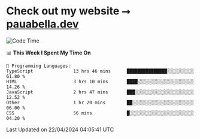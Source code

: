 # Check out my website ⭢ [pauabella.dev](https://pauabella.dev)

<!--START_SECTION:waka-->
![Code Time](http://img.shields.io/badge/Code%20Time-3%2C240%20hrs%2035%20mins-blue)

📊 **This Week I Spent My Time On** 

```text
💬 Programming Languages: 
TypeScript               13 hrs 46 mins      ███████████████░░░░░░░░░░   61.80 % 
HTML                     3 hrs 10 mins       ████░░░░░░░░░░░░░░░░░░░░░   14.26 % 
JavaScript               2 hrs 47 mins       ███░░░░░░░░░░░░░░░░░░░░░░   12.52 % 
Other                    1 hr 20 mins        ██░░░░░░░░░░░░░░░░░░░░░░░   06.00 % 
CSS                      56 mins             █░░░░░░░░░░░░░░░░░░░░░░░░   04.20 % 
```


 Last Updated on 22/04/2024 04:05:41 UTC
<!--END_SECTION:waka-->
